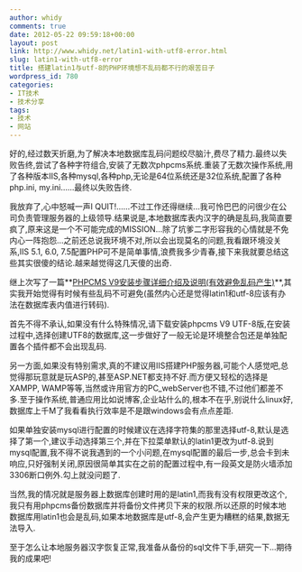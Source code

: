 ```yaml
---
author: whidy
comments: true
date: 2012-05-22 09:59:18+00:00
layout: post
link: http://www.whidy.net/latin1-with-utf8-error.html
slug: latin1-with-utf8-error
title: 搭建latin1与utf-8的PHP环境想不乱码都不行的艰苦日子
wordpress_id: 780
categories:
- IT技术
- 技术分享
tags:
- 技术
- 网站
---
```


好的,经过数天折磨,为了解决本地数据库乱码问题绞尽脑汁,费尽了精力.最终以失败告终,尝试了各种字符组合,安装了无数次phpcms系统.重装了无数次操作系统,用了各种版本IIS,各种mysql,各种php,无论是64位系统还是32位系统,配置了各种php.ini, my.ini......最终以失败告终.

我放弃了,心中怒喊一声I QUIT!......不过工作还得继续...我可怜巴巴的问很少在公司负责管理服务器的上级领导.结果说是,本地数据库表内汉字的确是乱码,我简直要疯了,原来这是一个不可能完成的MISSION...除了坑爹二字形容我的心情就是不免内心一阵抱怨...之前还总说我环境不对,所以会出现莫名的问题,我看跟环境没关系,IIS 5.1, 6.0, 7.5配置PHP可不是简单事情,浪费我多少青春,接下来我就要总结这些其实很傻的结论.越来越觉得这几天傻的出奇.

继上次写了一篇**[PHPCMS V9安装步骤详细介绍及说明(有效避免乱码产生)](/phpcms-installation-introduce-and-notice.html)**,其实我开始觉得有时候有些乱码不可避免(虽然内心还是觉得latin1和utf-8应该有办法在数据库表内值进行转码).

首先不得不承认,如果没有什么特殊情况,请下载安装phpcms V9 UTF-8版,在安装过程中,选择创建UTF8的数据库,这一步做好了一般无论是环境整合包还是单独配置各个插件都不会出现乱码.

另一方面,如果没有特别需求,真的不建议用IIS搭建PHP服务器,可能个人感觉吧,总觉得那玩意就是玩ASP的,甚至ASP.NET都支持不好.而方便又轻松的选择是XAMPP, WAMP等等,当然或许用官方的PC_webServer也不错,不过他们都差不多.至于操作系统,普通应用比如说博客,企业站什么的,根本不在乎,别说什么linux好,数据库上千M了我看看执行效率是不是跟windows会有点点差距.

如果单独安装mysql进行配置的时候建议在选择字符集的那里选择utf-8,默认是选择了第一个,建议手动选择第三个,并在下拉菜单默认的latin1更改为utf-8.说到mysql配置,我不得不说我遇到的一个小问题,在mysql配置的最后一步,总会卡到未响应,只好强制关闭,原因很简单其实在之前的配置过程中,有一段英文是防火墙添加3306断口例外.勾上就没问题了.

当然,我的情况就是服务器上数据库创建时用的是latin1,而我有没有权限更改这个,我只有用phpcms备份数据库并将备份文件拷贝下来的权限.所以还原的时候本地数据库用latin1也会是乱码,如果本地数据库是utf-8,会产生更为糟糕的结果,数据无法导入.

至于怎么让本地服务器汉字恢复正常,我准备从备份的sql文件下手,研究一下...期待我的成果吧!
